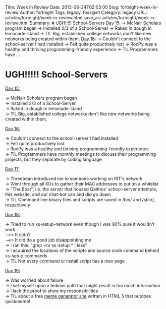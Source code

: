 Title: Week in Review
Date: 2013-06-24T02:03:00
Slug: fortnight-week-in-review
Author: fortnight
Tags: legacy, foss@rit
Category: legacy
URL: articles/fortnight/week-in-review.html
save_as: articles/fortnight/week-in-review.html
Summary: # UGH!!!!! School-Servers  [Day 15:](http://foss.rit.edu/node/502)  -> McNair Scholars program began   -> Installed 2/3 of a School-Server   -> Raked in dough in lemonade-stand   -> TIL Big, established college networks don't like new networks being created within them.  [Day 16:](http://foss.rit.edu/node/516)  -> Couldn't connect to the school-server I had installed   -> Felt quite productively lost   -> RocPy was a healthy and thriving programming-friendly experience   -> TIL Programmers have  ... 

# UGH!!!!! School-Servers

[Day 15:](http://foss.rit.edu/node/502)

-> McNair Scholars program began  
-> Installed 2/3 of a School-Server  
-> Raked in dough in lemonade-stand  
-> TIL Big, established college networks don't like new networks being created within them.

[Day 16:](http://foss.rit.edu/node/516)

-> Couldn't connect to the school-server I had installed  
-> Felt quite productively lost  
-> RocPy was a healthy and thriving programming-friendly experience  
-> TIL Programmers have monthly meetings to discuss their programming projects, but they separate by coding language

[Day 17:](http://foss.rit.edu/node/519)

-> Threebean introduced me to someone working on RIT's network  
-> Went through all XOs to gather their MAC addresses to put on a whitelist  
-> "The Boat", i.e. the server that housed Qalthos' school-server attempts, this website, and our chat-bot can and did go down  
-> TIL Command line binary files and scripts are saved in /bin/ and /sbin/, respectively

[Day 18:](http://foss.rit.edu/node/523)

-> Tried to run xs-setup-network even though I was 90% sure it wouldn't work  
-->> It didn't  
-->> It did do a good job disappointing me  
-> I ran this: "grep -inr xs-setup * | less"  
-> I acquired the locations of the scripts and source code command behind xs-setup commands  
-> TIL Not every command or install script has a man page

[Day 19:](http://foss.rit.edu/node/524)

-> Was worried about failure  
-> I set myself upon a tedious path that might result in too much information  
-> I lack the proof to show my responsibilities  
-> TIL about a free [meme generator site](http://meme5.net/#t=Generate_your_memes;b=with_HTML5;) written in HTML 5 that outdoes quickmeme!

